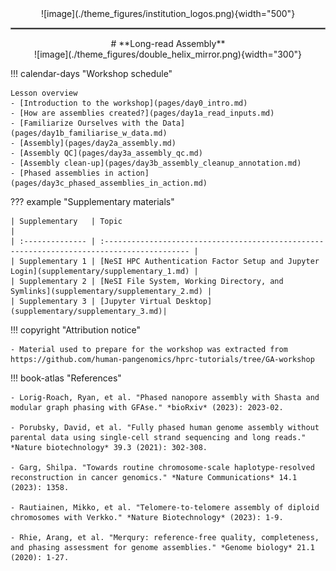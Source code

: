 <center>![image](./theme_figures/institution_logos.png){width="500"}</center>
<hr style="border:1px solid grey">
<center>
# **Long-read Assembly**
</center>

<center>
![image](./theme_figures/double_helix_mirror.png){width="300"}
</center>

!!! calendar-days "Workshop schedule"

    Lesson overview
    - [Introduction to the workshop](pages/day0_intro.md)
    - [How are assemblies created?](pages/day1a_read_inputs.md)
    - [Familiarize Ourselves with the Data](pages/day1b_familiarise_w_data.md)
    - [Assembly](pages/day2a_assembly.md)
    - [Assembly QC](pages/day3a_assembly_qc.md)
    - [Assembly clean-up](pages/day3b_assembly_cleanup_annotation.md)
    - [Phased assemblies in action](pages/day3c_phased_assemblies_in_action.md)

??? example "Supplementary materials"

    | Supplementary   | Topic                                                                                      |
    | :-------------- | :----------------------------------------------------------------------------------------- |
    | Supplementary 1 | [NeSI HPC Authentication Factor Setup and Jupyter Login](supplementary/supplementary_1.md) |
    | Supplementary 2 | [NeSI File System, Working Directory, and Symlinks](supplementary/supplementary_2.md) |
    | Supplementary 3 | [Jupyter Virtual Desktop](supplementary/supplementary_3.md)|

!!! copyright "Attribution notice"

    - Material used to prepare for the workshop was extracted from https://github.com/human-pangenomics/hprc-tutorials/tree/GA-workshop

!!! book-atlas "References"

    - Lorig-Roach, Ryan, et al. "Phased nanopore assembly with Shasta and modular graph phasing with GFAse." *bioRxiv* (2023): 2023-02.

    - Porubsky, David, et al. "Fully phased human genome assembly without parental data using single-cell strand sequencing and long reads." *Nature biotechnology* 39.3 (2021): 302-308.

    - Garg, Shilpa. "Towards routine chromosome-scale haplotype-resolved reconstruction in cancer genomics." *Nature Communications* 14.1 (2023): 1358.

    - Rautiainen, Mikko, et al. "Telomere-to-telomere assembly of diploid chromosomes with Verkko." *Nature Biotechnology* (2023): 1-9.

    - Rhie, Arang, et al. "Merqury: reference-free quality, completeness, and phasing assessment for genome assemblies." *Genome biology* 21.1 (2020): 1-27.
